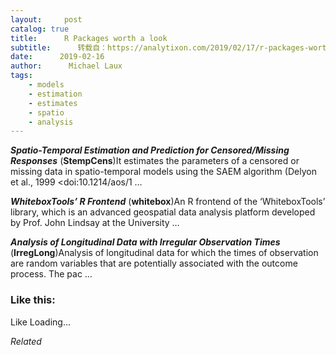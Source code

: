 ```yaml
---
layout:     post
catalog: true
title:      R Packages worth a look
subtitle:      转载自：https://analytixon.com/2019/02/17/r-packages-worth-a-look-1427/
date:      2019-02-16
author:      Michael Laux
tags:
    - models
    - estimation
    - estimates
    - spatio
    - analysis
---
```


***Spatio-Temporal Estimation and Prediction for Censored/Missing Responses*** (**StempCens**)It estimates the parameters of a censored or missing data in spatio-temporal models using the SAEM algorithm (Delyon et al., 1999 <doi:10.1214/aos/1 …

***WhiteboxTools’ R Frontend*** (**whitebox**)An R frontend of the ‘WhiteboxTools’ library, which is an advanced geospatial data analysis platform developed by Prof. John Lindsay at the University …

***Analysis of Longitudinal Data with Irregular Observation Times*** (**IrregLong**)Analysis of longitudinal data for which the times of observation are random variables that are potentially associated with the outcome process. The pac …





### Like this:

Like Loading...


*Related*

